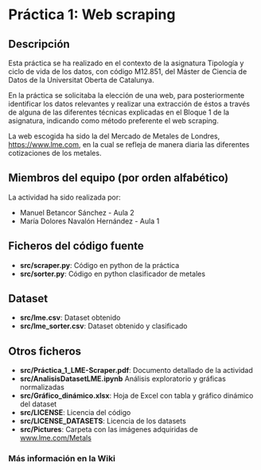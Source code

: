 # Práctica 1: Web scraping

## Descripción

Esta práctica se ha realizado en el contexto de la asignatura Tipología y ciclo de vida de los datos, con código M12.851, del Máster de Ciencia de Datos de la Universitat Oberta de Catalunya.

En la práctica se solicitaba la elección de una web, para posteriormente identificar los datos relevantes y realizar una extracción de éstos a través de alguna de las diferentes técnicas explicadas en el Bloque 1 de la asignatura, indicando como método preferente el web scraping.

La web escogida ha sido la del Mercado de Metales de Londres, https://www.lme.com, en la cual se refleja de manera diaria las diferentes cotizaciones de los metales.

## Miembros del equipo (por orden alfabético)

La actividad ha sido realizada por:

* Manuel Betancor Sánchez - Aula 2
* María Dolores Navalón Hernández - Aula 1

## Ficheros del código fuente

* **src/scraper.py**: Código en python de la práctica
* **src/sorter.py**: Código en python clasificador de metales

## Dataset

* **src/lme.csv**: Dataset obtenido
* **src/lme_sorter.csv**: Dataset obtenido y clasificado

## Otros ficheros

* **src/Práctica_1_LME-Scraper.pdf**: Documento detallado de la actividad
* **src/AnalisisDatasetLME.ipynb** Análisis exploratorio y gráficas normalizadas 
* **src/Gráfico_dinámico.xlsx**: Hoja de Excel con tabla y gráfico dinámico del dataset
* **src/LICENSE**: Licencia del código
* **src/LICENSE_DATASETS**: Licencia de los datasets
* **src/Pictures**: Carpeta con las imágenes adquiridas de www.lme.com/Metals

### Más información en la Wiki
